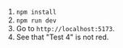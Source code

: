 1. `npm install`
2. `npm run dev`
3. Go to `http://localhost:5173`.
4. See that "Test 4" is not red.
